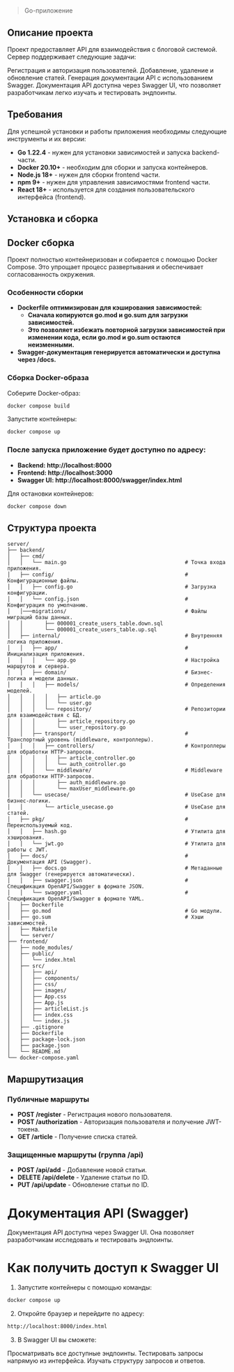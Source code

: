 #

> Go-приложение 

## Описание проекта

Проект предоставляет API для взаимодействия с блоговой системой. Сервер поддерживает следующие задачи:

Регистрация и авторизация пользователей.
Добавление, удаление и обновление статей.
Генерация документации API с использованием Swagger.
Документация API доступна через Swagger UI, что позволяет разработчикам легко изучать и тестировать эндпоинты.

## Требования
Для успешной установки и работы приложения необходимы следующие инструменты и их версии:

 - **Go 1.22.4** - нужен для установки зависимостей и запуска backend-части.
 - **Docker 20.10+** - необходим для сборки и запуска контейнеров.
 - **Node.js 18+** - нужен для сборки frontend части.
 - **npm 9+** - нужен для управления зависимостями frontend части.
 - **React 18+** - используется для создания пользовательского интерфейса (frontend).


## Установка и сборка

## Docker сборка

Проект полностью контейнеризован и собирается с помощью Docker Compose. Это упрощает процесс развертывания и обеспечивает согласованность окружения.

### Особенности сборки
- **Dockerfile оптимизирован для кэширования зависимостей:**
  - **Сначала копируются go.mod и go.sum для загрузки зависимостей.**
  - **Это позволяет избежать повторной загрузки зависимостей при изменении кода, если go.mod и go.sum остаются неизменными.**
- **Swagger-документация генерируется автоматически и доступна через /docs.**

### Сборка Docker-образа

Соберите Docker-образ:

```sh
docker compose build
```
Запустите контейнеры:
```sh
docker compose up
```

### После запуска приложение будет доступно по адресу:

- **Backend: http://localhost:8000**
- **Frontend: http://localhost:3000**
- **Swagger UI: http://localhost:8000/swagger/index.html**

Для остановки контейнеров:
```sh
docker compose down
```

## Структура проекта

```plaintext
server/
├── backend/
│   ├── cmd/
│   │   └── main.go                                      # Точка входа приложения.
│   ├── config/                                          # Конфигурационные файлы.
│   │   ├── config.go                                    # Загрузка конфигурации.
│   │   └── config.json                                  # Конфигурация по умолчанию.
│   │───migrations/                                      # Файлы миграций базы данных.
│   │       ├── 000001_create_users_table.down.sql
│   │       └── 000001_create_users_table.up.sql
│   ├── internal/                                        # Внутренняя логика приложения.
│   │   ├── app/                                         # Инициализация приложения.
│   │   │   └── app.go                                   # Настройка маршрутов и сервера.
│   │   ├── domain/                                      # Бизнес-логика и модели данных.
│   │   │   ├── models/                                  # Определения моделей.
│   │   │   │   ├── article.go
│   │   │   │   └── user.go
│   │   │   └── repository/                              # Репозитории для взаимодействия с БД.
│   │   │       ├── article_repository.go
│   │   │       └── user_repository.go
│   │   ├── transport/                                   # Транспортный уровень (middleware, контроллеры).
│   │   │   ├── controllers/                             # Контроллеры для обработки HTTP-запросов.
│   │   │   │   ├── article_controller.go
│   │   │   │   └── auth_controller.go
│   │   │   └── middleware/                              # Middleware для обработки HTTP-запросов.
│   │   │       ├── auth_middleware.go
│   │   │       └── maxUser_middleware.go
│   │   └── usecase/                                     # UseCase для бизнес-логики.
│   │       └── article_usecase.go                       # UseCase для статей.
│   ├── pkg/                                             # Переиспользуемый код.
│   │   ├── hash.go                                      # Утилита для хэширования.
│   │   └── jwt.go                                       # Утилита для работы с JWT.
│   ├── docs/                                            # Документация API (Swagger).
│   │   ├── docs.go                                      # Метаданные для Swagger (генерируется автоматически).
│   │   ├── swagger.json                                 # Спецификация OpenAPI/Swagger в формате JSON.
│   │   └── swagger.yaml                                 # Спецификация OpenAPI/Swagger в формате YAML.
│   ├── Dockerfile
│   ├── go.mod                                           # Go модули.
│   ├── go.sum                                           # Хэши зависимостей.
│   ├── Makefile
│   └── server/
├── frontend/
│   ├── node_modules/
│   ├── public/
│   │   └── index.html
│   ├── src/
│   │   ├── api/
│   │   ├── components/
│   │   ├── css/
│   │   ├── images/
│   │   ├── App.css
│   │   ├── App.js
│   │   ├── articleList.js
│   │   ├── index.css
│   │   └── index.js
│   ├── .gitignore
│   ├── Dockerfile
│   ├── package-lock.json
│   ├── package.json
│   └── README.md
└── docker-compose.yaml
```
## Маршрутизация
### Публичные маршруты
 - **POST /register** - Регистрация нового пользователя.
 - **POST /authorization** - Авторизация пользователя и получение JWT-токена.
 - **GET /article** - Получение списка статей.
### Защищенные маршруты (группа /api)
 - **POST /api/add** - Добавление новой статьи.
 - **DELETE /api/delete** - Удаление статьи по ID.
 - **PUT /api/update** - Обновление статьи по ID.

# Документация API (Swagger)
Документация API доступна через Swagger UI. Она позволяет разработчикам исследовать и тестировать эндпоинты.

# Как получить доступ к Swagger UI
1. Запустите контейнеры с помощью команды:
```sh
docker compose up
```
2. Откройте браузер и перейдите по адресу:
```sh
http://localhost:8000/index.html
```
3. В Swagger UI вы сможете:

Просматривать все доступные эндпоинты.
Тестировать запросы напрямую из интерфейса.
Изучать структуру запросов и ответов.